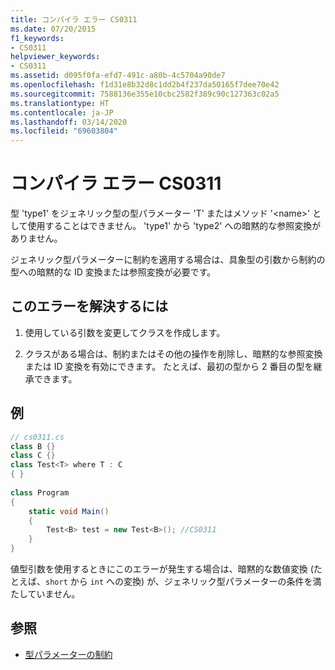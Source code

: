 ```yaml
---
title: コンパイラ エラー CS0311
ms.date: 07/20/2015
f1_keywords:
- CS0311
helpviewer_keywords:
- CS0311
ms.assetid: d095f0fa-efd7-491c-a80b-4c5704a90de7
ms.openlocfilehash: f1d31e8b32d8c1dd2b4f237da50165f7dee70e42
ms.sourcegitcommit: 7588136e355e10cbc2582f389c90c127363c02a5
ms.translationtype: HT
ms.contentlocale: ja-JP
ms.lasthandoff: 03/14/2020
ms.locfileid: "69603804"
---
```

# <a name="compiler-error-cs0311"></a>コンパイラ エラー CS0311

型 'type1' をジェネリック型の型パラメーター 'T' またはメソッド '\<name>' として使用することはできません。 'type1' から 'type2' への暗黙的な参照変換がありません。  
  
 ジェネリック型パラメーターに制約を適用する場合は、具象型の引数から制約の型への暗黙的な ID 変換または参照変換が必要です。  
  
## <a name="to-correct-this-error"></a>このエラーを解決するには  
  
1. 使用している引数を変更してクラスを作成します。  
  
2. クラスがある場合は、制約またはその他の操作を削除し、暗黙的な参照変換または ID 変換を有効にできます。 たとえば、最初の型から 2 番目の型を継承できます。  
  
## <a name="example"></a>例  
  
```csharp  
// cs0311.cs  
class B {}  
class C {}  
class Test<T> where T : C  
{ }  
  
class Program  
{  
    static void Main()  
    {  
        Test<B> test = new Test<B>(); //CS0311  
    }  
}  
```  
  
 値型引数を使用するときにこのエラーが発生する場合は、暗黙的な数値変換 (たとえば、`short` から `int` への変換) が、ジェネリック型パラメーターの条件を満たしていません。  
  
## <a name="see-also"></a>参照

- [型パラメーターの制約](../../programming-guide/generics/constraints-on-type-parameters.md)
